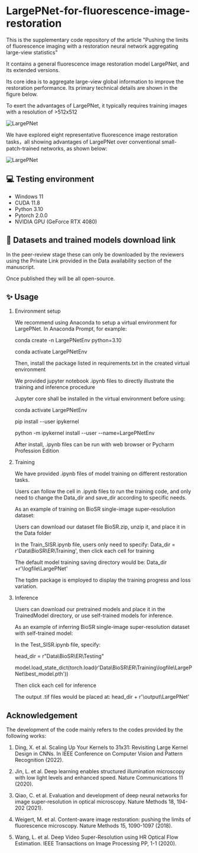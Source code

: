 # LargePNet-for-fluorescence-image-restoration

This is the supplementary code repository of the article "Pushing the limits of fluorescence imaging with a restoration neural network aggregating large-view statistics"

It contains a general fluorescence image restoration model LargePNet, and its extended versions.

Its core idea is to aggregate large-view global information to improve the restoration performance. Its primary technical details are shown in the figure below.

To exert the advantages of LargePNet, it typically requires training images with a resolution of >512x512

![LargePNet](./Image/1.png)

We have explored eight representative fluorescence image restoration tasks，all showing advantages of LargePNet over conventional small-patch-trained networks, as shown below:

![LargePNet](./Image/2.png)

## 💻 Testing environment
  - Windows 11
  - CUDA 11.8
  - Python 3.10
  - Pytorch 2.0.0
  - NVIDIA GPU (GeForce RTX 4080) 

## 🎨 Datasets and trained models download link

  In the peer-review stage these can only be downloaded by the reviewers using the Private Link provided in the Data availability section of the manuscript. 

  Once published they will be all open-source.
  
## ✨ Usage
1. Environment setup
   
   We recommend using Anaconda to setup a virtual environment for LargePNet. In Anaconda Prompt, for example:
   
   conda create -n LargePNetEnv python=3.10
   
   conda activate LargePNetEnv
   
   Then, install the package listed in requirements.txt in the created virtual environment
   
   We provided jupyter notebook .ipynb files to directly illustrate the training and inference procedure
   
   Jupyter core shall be installed in the virtual environment before using:
   
   conda activate LargePNetEnv
   
   pip install --user ipykernel
   
   python -m ipykernel install --user --name=LargePNetEnv
   
   After install, .ipynb files can be run with web browser or Pycharm Profession Edition
   
3. Training

   We have provided .ipynb files of model training on different restoration tasks.
   
   Users can follow the cell in .ipynb files to run the training code, and only need to change the Data_dir and save_dir according to specific needs.
   
   As an example of training on BioSR single-image super-resolution dataset:
   
   Users can download our dataset file BioSR.zip, unzip it, and place it in the Data folder
   
   In the Train_SISR.ipynb file, users only need to specify: Data_dir = r'Data\BioSR\ER\Training', then click each cell for training
   
   The default model training saving directory would be: Data_dir +r'\logfile\LargePNet'
   
   The tqdm package is employed to display the training progress and loss variation.
   
5. Inference

   Users can download our pretrained models and place it in the TrainedModel directory, or use self-trained models for inference.
   
   As an example of inferring BioSR single-image super-resolution dataset with self-trained model:
   
   In the Test_SISR.ipynb file, specify:
   
   head_dir = r"Data\BioSR\ER\Testing"
   
   model.load_state_dict(torch.load(r'Data\BioSR\ER\Training\logfile\LargePNet\best_model.pth'))

   Then click each cell for inference
   
   The output .tif files would be placed at: head_dir + r'\output\LargePNet'

## Acknowledgement

  The development of the code mainly refers to the codes provided by the following works: 

  1. Ding, X. et al. Scaling Up Your Kernels to 31x31: Revisiting Large Kernel Design in CNNs. In IEEE Conference on Computer Vision and Pattern Recognition (2022).

  2. Jin, L. et al. Deep learning enables structured illumination microscopy with low light levels and enhanced speed. Nature Communications 11 (2020).

  3. Qiao, C. et al. Evaluation and development of deep neural networks for image super-resolution in optical microscopy. Nature Methods 18, 194-202 (2021).

  4. Weigert, M. et al. Content-aware image restoration: pushing the limits of fluorescence microscopy. Nature Methods 15, 1090-1097 (2018).

  5. Wang, L. et al. Deep Video Super-Resolution using HR Optical Flow Estimation. IEEE Transactions on Image Processing PP, 1-1 (2020).
